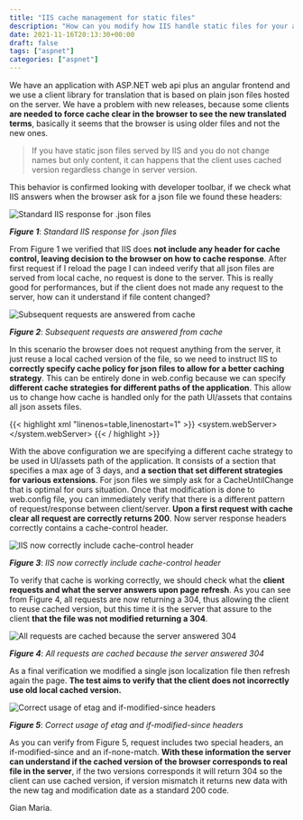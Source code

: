 ```yaml
---
title: "IIS cache management for static files"
description: "How can you modify how IIS handle static files for your application."
date: 2021-11-16T20:13:30+00:00
draft: false
tags: ["aspnet"]
categories: ["aspnet"]
---
```


We have an application with ASP.NET web api plus an angular frontend and we use a client library for translation that is based on plain json files hosted on the server. We have a problem with new releases, because some clients **are needed to force cache clear in the browser to see the new translated terms**, basically it seems that the browser is using older files and not the new ones. 

> If you have static json files served by IIS and you do not change names but only content, it can happens that the client uses cached version regardless change in server version.

This behavior is confirmed looking with developer toolbar, if we check what IIS answers when the browser ask for a json file we found these headers:

![Standard IIS response for .json files](../images/iis-answer-no-cache.png)

***Figure 1***: *Standard IIS response for .json files*

From Figure 1 we verified that IIS does **not include any header for cache control, leaving decision to the browser on how to cache response**. After first request if I reload the page I can indeed verify that all json files are served from local cache, no request is done to the server. This is really good for performances, but if the client does not made any request to the server, how can it understand if file content changed?

![Subsequent requests are answered from cache](../images/iis-cached-json-file.png)

***Figure 2***: *Subsequent requests are answered from cache*

In this scenario the browser does not request anything from the server, it just reuse a local cached version of the file, so we need to instruct IIS to **correctly specify cache policy for json files to allow for a better caching strategy**. This can be entirely done in web.config because we can specify **different cache strategies for different paths of the application**. This allow us to change how cache is handled only for the path UI/assets that contains all json assets files.

{{< highlight xml "linenos=table,linenostart=1" >}}
<location path="UI/assets">
    <system.webServer>
        <caching enabled="true">
            <profiles>
                <add extension=".json" policy="CacheUntilChange"/>
            </profiles>
        </caching>
        <staticContent>
            <clientCache cacheControlMode="UseMaxAge"
                            cacheControlMaxAge="3.00:00:00"></clientCache>
        </staticContent>
    </system.webServer>
</location>
{{< / highlight >}}

With the above configuration we are specifying a different cache strategy to be used in UI/assets path of the application. It consists of a <staticContent> section that specifies a max age of 3 days, and **a <caching> section that set different strategies for various extensions**. For json files we simply ask for a CacheUntilChange that is optimal for ours situation. Once that modification is done to web.config file, you can immediately verify that there is a different pattern of request/response between client/server. **Upon a first request with cache clear all request are correctly returns 200**. Now server response headers correctly contains a cache-control header.

![IIS now correctly include cache-control header](../images/iis-correctly-handle-caching.png)

***Figure 3***: *IIS now correctly include cache-control header*

To verify that cache is working correctly, we should check what the **client requests and what the server answers upon page refresh**. As you can see from Figure 4, all requests are now returning a 304, thus allowing the client to reuse cached version, but this time it is the server that assure to the client **that the file was not modified returning a 304**. 

![All requests are cached because the server answered 304](../images/iis-request-cached.png)

***Figure 4***: *All requests are cached because the server answered 304*

As a final verification we modified a single json localization file then refresh again the page. **The test aims to verify that the client does not incorrectly use old local cached version.**

![Correct usage of etag and if-modified-since headers](../images/correct-cache-and-etag-usage.png)

***Figure 5***: *Correct usage of etag and if-modified-since headers*

As you can verify from Figure 5, request includes two special headers, an if-modified-since and an if-none-match. **With these information the server can understand if the cached version of the browser corresponds to real file in the server**, if the two versions corresponds it will return 304 so the client can use cached version, if version mismatch it returns new data with the new tag and modification date as a standard 200 code.

Gian Maria.

